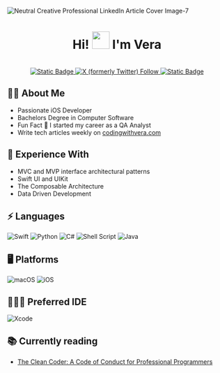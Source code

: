 
![Neutral Creative Professional LinkedIn Article Cover Image-7](https://github.com/Sailor-Saturn/Sailor-Saturn/assets/46728174/ab2d45c6-b870-4e6d-9fdf-16c18ea3c311)


<h1 align="center">Hi! <img src="https://github.com/sudnyeshtalekar/sudnyeshtalekar/blob/master/Assets/Hi.gif" width="40px"> I'm Vera </h1>
 <p align="center"><br/>
   <a href="https://www.linkedin.com/in/vera-ricardina-dias/">
    <img alt="Static Badge" src="https://img.shields.io/badge/Follow_on-Linked_In-blue">
  </a>
  
  <a href="https://twitter.com/CodingWithVera">
    <img alt="X (formerly Twitter) Follow" src="https://img.shields.io/twitter/follow/CodingWithVera">
  </a>

  <a href="https://www.codingwithvera.com">
    <img alt="Static Badge" src="https://img.shields.io/badge/Read_My_Articles_On-Coding_With_Vera-pink">
  </a>
</p>




## 🙋‍♀️ About Me
* Passionate iOS Developer
* Bachelors Degree in Computer Software
* Fun Fact 💎 I started my career as a QA Analyst
* Write tech articles weekly on [codingwithvera.com](https://www.codingwithvera.com)

## 🧠 Experience With
* MVC and MVP interface architectural patterns
* Swift UI and UIKit
* The Composable Architecture
* Data Driven Development

## ⚡ Languages 
![Swift](https://img.shields.io/badge/swift-F54A2A?style=for-the-badge&logo=swift&logoColor=white) ![Python](https://img.shields.io/badge/python-3670A0?style=for-the-badge&logo=python&logoColor=ffdd54) ![C#](https://img.shields.io/badge/c%23-%23239120.svg?style=for-the-badge&logo=csharp&logoColor=white) ![Shell Script](https://img.shields.io/badge/shell_script-%23121011.svg?style=for-the-badge&logo=gnu-bash&logoColor=white) ![Java](https://img.shields.io/badge/java-%23ED8B00.svg?style=for-the-badge&logo=openjdk&logoColor=white)

##  🖥️ Platforms
![macOS](https://img.shields.io/badge/mac%20os-000000?style=for-the-badge&logo=macos&logoColor=F0F0F0) ![iOS](https://img.shields.io/badge/iOS-000000?style=for-the-badge&logo=ios&logoColor=white)

## 👩🏽‍💻 Preferred IDE
![Xcode](https://img.shields.io/badge/Xcode-007ACC?style=for-the-badge&logo=Xcode&logoColor=white)


## 📚 Currently reading
* [The Clean Coder: A Code of Conduct for Professional Programmers](https://www.goodreads.com/book/show/10284614-the-clean-coder)


